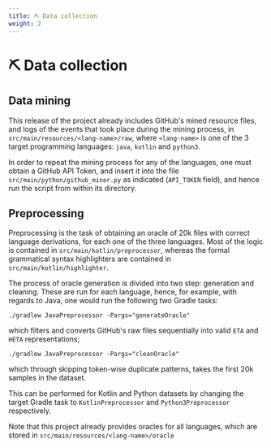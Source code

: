 ```yaml
---
title: ⛏️ Data collection
weight: 2
---
```


# ⛏️ Data collection

## Data mining

This release of the project already includes GitHub's mined resource files, and logs of the events that took
place during the mining process, in `src/main/resources/<lang-name>/raw`, where `<lang-name>`
is one of the 3 target programming languages: `java`, `kotlin` and `python3`.

In order to repeat the mining process for any of the languages, one must obtain a GitHub API Token, and insert
it into the file `src/main/python/github_miner.py` as indicated (`API_TOKEN` field), and hence run the
script from within its directory.


## Preprocessing

Preprocessing is the task of obtaining an oracle of 20k files with correct language derivations, for each one of the three languages.
Most of the logic is contained in `src/main/kotlin/preprocessor`, whereas the formal grammatical
syntax highlighters are contained in `src/main/kotlin/highlighter`.

The process of oracle generation is divided into two step: generation and cleaning. These are run for each
language, hence, for example, with regards to Java, one would run the following two Gradle tasks:

```shell
./gradlew JavaPreprocessor -Pargs="generateOracle"
```

which filters and converts GitHub's raw files sequentially into valid `ETA` and  `HETA` representations;

```shell
./gradlew JavaPreprocessor -Pargs="cleanOracle"
```

which through skipping token-wise duplicate patterns, takes the first 20k samples in the dataset.

This can be performed for Kotlin and Python datasets by changing the target Gradle task to `KotlinPreprocessor` and
`Python3Preprocessor` respectively.

Note that this project already provides oracles for all languages, which are stored in
`src/main/resources/<lang-name>/oracle`
